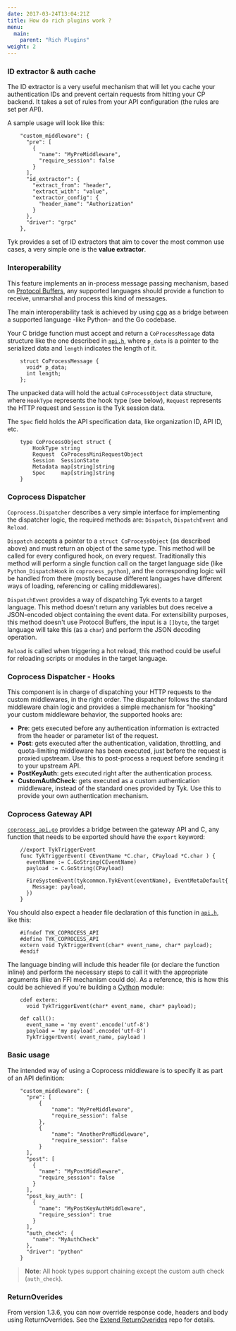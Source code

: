 ```yaml
---
date: 2017-03-24T13:04:21Z
title: How do rich plugins work ?
menu:
  main:
    parent: "Rich Plugins"
weight: 2
---
```


### ID extractor & auth cache

The ID extractor is a very useful mechanism that will let you cache your authentication IDs and prevent certain requests from hitting your CP backend. It takes a set of rules from your API configuration (the rules are set per API).

A sample usage will look like this:

```
    "custom_middleware": {
      "pre": [
        {
          "name": "MyPreMiddleware",
          "require_session": false
        }
      ],
      "id_extractor": {
        "extract_from": "header",
        "extract_with": "value",
        "extractor_config": {
          "header_name": "Authorization"
        }
      },
      "driver": "grpc"
    },
```

Tyk provides a set of ID extractors that aim to cover the most common use cases, a very simple one is the **value extractor**.

### Interoperability

This feature implements an in-process message passing mechanism, based on [Protocol Buffers][1], any supported languages should provide a function to receive, unmarshal and process this kind of messages.

The main interoperability task is achieved by using [cgo][2] as a bridge between a supported language -like Python- and the Go codebase.

Your C bridge function must accept and return a `CoProcessMessage` data structure like the one described in [`api.h`][3], where `p_data` is a pointer to the serialized data and `length` indicates the length of it.

```
    struct CoProcessMessage {
      void* p_data;
      int length;
    };
```

The unpacked data will hold the actual `CoProcessObject` data structure, where `HookType` represents the hook type (see below), `Request` represents the HTTP request and `Session` is the Tyk session data.

The `Spec` field holds the API specification data, like organization ID, API ID, etc.

```
    type CoProcessObject struct {
        HookType string
        Request  CoProcessMiniRequestObject
        Session  SessionState
        Metadata map[string]string
        Spec     map[string]string
    }
```

### Coprocess Dispatcher

`Coprocess.Dispatcher` describes a very simple interface for implementing the dispatcher logic, the required methods are: `Dispatch`, `DispatchEvent` and `Reload`.

`Dispatch` accepts a pointer to a `struct CoProcessObject` (as described above) and must return an object of the same type. This method will be called for every configured hook, on every request. Traditionally this method will perform a single function call on the target language side (like `Python_DispatchHook` in `coprocess_python`), and the corresponding logic will be handled from there (mostly because different languages have different ways of loading, referencing or calling middlewares).

`DispatchEvent` provides a way of dispatching Tyk events to a target language. This method doesn't return any variables but does receive a JSON-encoded object containing the event data. For extensibility purposes, this method doesn't use Protocol Buffers, the input is a `[]byte`, the target language will take this (as a `char`) and perform the JSON decoding operation.

`Reload` is called when triggering a hot reload, this method could be useful for reloading scripts or modules in the target language.

### Coprocess Dispatcher - Hooks

This component is in charge of dispatching your HTTP requests to the custom middlewares, in the right order. The dispatcher follows the standard middleware chain logic and provides a simple mechanism for "hooking" your custom middleware behavior, the supported hooks are:

*   **Pre**: gets executed before any authentication information is extracted from the header or parameter list of the request.
*   **Post**: gets executed after the authentication, validation, throttling, and quota-limiting middleware has been executed, just before the request is proxied upstream. Use this to post-process a request before sending it to your upstream API.
*   **PostKeyAuth**: gets executed right after the authentication process.
*   **CustomAuthCheck**: gets executed as a custom authentication middleware, instead of the standard ones provided by Tyk. Use this to provide your own authentication mechanism.

### Coprocess Gateway API

[`coprocess_api.go`][4] provides a bridge between the gateway API and C, any function that needs to be exported should have the `export` keyword:

```
    //export TykTriggerEvent
    func TykTriggerEvent( CEventName *C.char, CPayload *C.char ) {
      eventName := C.GoString(CEventName)
      payload := C.GoString(CPayload)
    
      FireSystemEvent(tykcommon.TykEvent(eventName), EventMetaDefault{
        Message: payload,
      })
    }
```

You should also expect a header file declaration of this function in [`api.h`][3], like this:

```
    #ifndef TYK_COPROCESS_API
    #define TYK_COPROCESS_API
    extern void TykTriggerEvent(char* event_name, char* payload);
    #endif
```

The language binding will include this header file (or declare the function inline) and perform the necessary steps to call it with the appropriate arguments (like an FFI mechanism could do). As a reference, this is how this could be achieved if you're building a [Cython][5] module:

```
    cdef extern:
      void TykTriggerEvent(char* event_name, char* payload);
    
    def call():
      event_name = 'my event'.encode('utf-8')
      payload = 'my payload'.encode('utf-8')
      TykTriggerEvent( event_name, payload )
```

### Basic usage

The intended way of using a Coprocess middleware is to specify it as part of an API definition:

```
    "custom_middleware": {
      "pre": [
          {
              "name": "MyPreMiddleware",
              "require_session": false
          },
          {
              "name": "AnotherPreMiddleware",
              "require_session": false
          }
      ],
      "post": [
        {
          "name": "MyPostMiddleware",
          "require_session": false
        }
      ],
      "post_key_auth": [
        {
          "name": "MyPostKeyAuthMiddleware",
          "require_session": true
        }
      ],
      "auth_check": {
        "name": "MyAuthCheck"
      },
      "driver": "python"
    }
```

> **Note**: All hook types support chaining except the custom auth check (`auth_check`).

### ReturnOverides
From version 1.3.6, you can now  override response code, headers and body using ReturnOverrides. See the [Extend ReturnOverides][6] repo for details.


 [1]: https://developers.google.com/protocol-buffers/
 [2]: https://golang.org/cmd/cgo/
 [3]: https://github.com/TykTechnologies/tyk/blob/master/coprocess/api.h
 [4]: https://github.com/TykTechnologies/tyk/blob/master/coprocess.go
 [5]: http://cython.org/
 [6]: https://github.com/TykTechnologies/tyk/pull/763